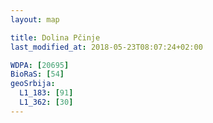 ```yaml
---
layout: map

title: Dolina Pčinje
last_modified_at: 2018-05-23T08:07:24+02:00

WDPA: [20695]
BioRaS: [54]
geoSrbija:
  L1_183: [91]
  L1_362: [30]
---
```

